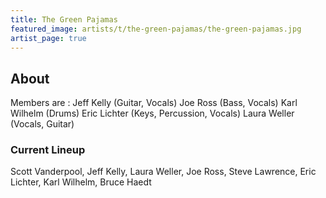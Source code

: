 ```yaml
---
title: The Green Pajamas
featured_image: artists/t/the-green-pajamas/the-green-pajamas.jpg
artist_page: true
---
```

## About

Members are :
Jeff Kelly (Guitar, Vocals)
Joe Ross (Bass, Vocals)
Karl Wilhelm (Drums)
Eric Lichter (Keys, Percussion, Vocals)
Laura Weller (Vocals, Guitar)


### Current Lineup

Scott Vanderpool, Jeff Kelly, Laura Weller, Joe Ross, Steve Lawrence, Eric Lichter, Karl Wilhelm, Bruce Haedt

